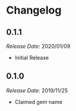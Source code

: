 # Changelog

## 0.1.1

*Release Date*: 2020/01/09

- Initial Release

## 0.1.0

*Release Date*: 2019/11/25

- Claimed gem name
